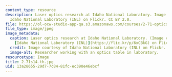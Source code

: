 ```yaml
---
content_type: resource
description: Laser optics research at Idaho National Laboratory. Image courtesy of
  Idaho National Laboratory (INL) on Flickr. CC BY 2.0.
file: https://ol-ocw-studio-app-qa.s3.amazonaws.com/courses/2-71-optics-spring-2014/13a2865529d77c8481fcec390e46ebcf_2-71s14-th.jpg
file_type: image/jpeg
image_metadata:
  caption: Laser optics research at Idaho National Laboratory. (Image courtesy of
    [Idaho National Laboratory (INL)](https://flic.kr/p/6xCBkG) on Flickr. CC BY 2.0.)
  credit: Image courtesy of Idaho National Laboratory (INL) on Flickr. CC BY 2.0.
  image-alt: Researcher working with an optics table in laboratory.
resourcetype: Image
title: 2-71s14-th.jpg
uid: 13a28655-29d7-7c84-81fc-ec390e46ebcf
---
```

